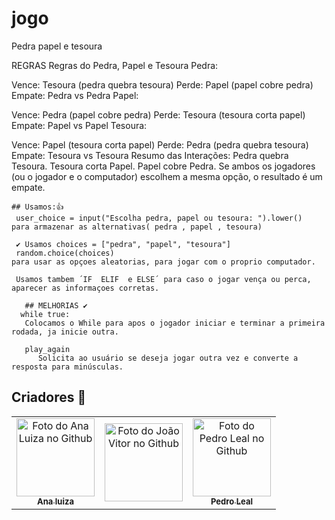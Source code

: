 # jogo
Pedra papel e tesoura

REGRAS 
Regras do Pedra, Papel e Tesoura
Pedra:

Vence: Tesoura (pedra quebra tesoura)
Perde: Papel (papel cobre pedra)
Empate: Pedra vs Pedra
Papel:

Vence: Pedra (papel cobre pedra)
Perde: Tesoura (tesoura corta papel)
Empate: Papel vs Papel
Tesoura:

Vence: Papel (tesoura corta papel)
Perde: Pedra (pedra quebra tesoura)
Empate: Tesoura vs Tesoura
Resumo das Interações:
Pedra quebra Tesoura.
Tesoura corta Papel.
Papel cobre Pedra.
Se ambos os jogadores (ou o jogador e o computador) escolhem a mesma opção, o resultado é um empate.

    ## Usamos:👍
     user_choice = input("Escolha pedra, papel ou tesoura: ").lower()
    para armazenar as alternativas( pedra , papel , tesoura)
    
     ✔️ Usamos choices = ["pedra", "papel", "tesoura"]
     random.choice(choices)
    para usar as opçoes aleatorias, para jogar com o proprio computador.
    
     Usamos tambem ´IF  ELIF  e ELSE´ para caso o jogar vença ou perca, aparecer as informaçoes corretas.
     
       ## MELHORIAS ✔️
      while true:
       Colocamos o While para apos o jogador iniciar e terminar a primeira rodada, ja inicie outra.
       
       play_again 
          Solicita ao usuário se deseja jogar outra vez e converte a resposta para minúsculas.

## Criadores 🤝

<table>
  <tr>
    <td align="center">
      <a href="https://github.com/analuizamoreira">
        <img src="img p github/ana.png" width="125px;" alt="Foto do Ana Luiza no Github"/><br>
        <sub>
          <b style="font-size: 13px;">Ana luiza</b>
        </sub>
      </a>
    </td>
    <td align="center">
      <a href="https://github.com/jv1903">
        <img src="img p github/joao.png" width="125px;" alt="Foto do João Vitor no Github"/><br>
        <sub>
          <b style="font-size: 13px;"João Vitor</b>
        </sub>
      </a>
    </td>
    <td align="center">
      <a href="https://github.com/pedrolealp7">
        <img src="img p github/pedro.png" width="125px;" alt="Foto do Pedro Leal no Github"/><br>
        <sub>
          <b style="font-size: 13px;">Pedro Leal</b>
        </sub>
      </a>
    </td>
  </tr>
</table>


          

